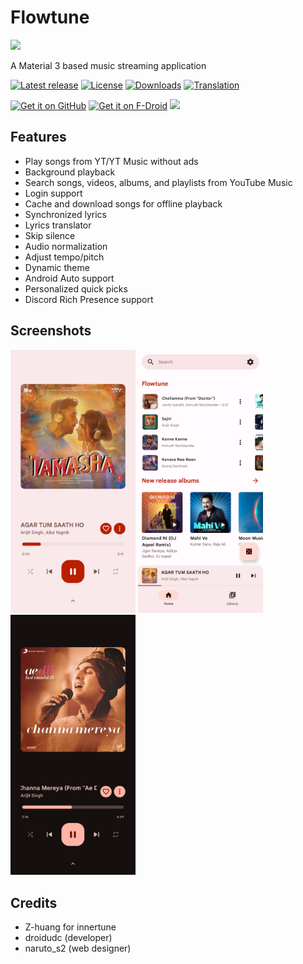 # Flowtune

<img src="https://raw.githubusercontent.com/z-huang/InnerTune/dev/app/src/main/res/mipmap-xxxhdpi/ic_launcher_round.webp" height="72">

A Material 3 based music streaming application 

[![Latest release]()]()
[![License](https://img.shields.io/github/license/z-huang/InnerTune)](https://www.gnu.org/licenses/gpl-3.0)
[![Downloads]()]()
[![Translation]()]()

[<img src="https://github.com/machiav3lli/oandbackupx/blob/034b226cea5c1b30eb4f6a6f313e4dadcbb0ece4/badge_github.png" alt="Get it on GitHub" height="80">](https://github.com/z-huang/InnerTune/releases/latest)
[<img src="https://fdroid.gitlab.io/artwork/badge/get-it-on.png" alt="Get it on F-Droid" height="80">](https://f-droid.org/packages/com.zionhuang.music)
[<img src="https://gitlab.com/IzzyOnDroid/repo/-/raw/master/assets/IzzyOnDroid.png" height="80">](https://apt.izzysoft.de/fdroid/index/apk/com.zionhuang.music)




## Features

- Play songs from YT/YT Music without ads
- Background playback
- Search songs, videos, albums, and playlists from YouTube Music
- Login support
- Cache and download songs for offline playback
- Synchronized lyrics
- Lyrics translator
- Skip silence
- Audio normalization
- Adjust tempo/pitch
- Dynamic theme
- Android Auto support
- Personalized quick picks
- Discord Rich Presence support

## Screenshots

<p float="left">
  <img src="https://github.com/droidudc/flowtune-fork/blob/main/files/images/Screenshot_20241007-144431_Flowtune.png" width="200" />
  <img src="https://github.com/droidudc/flowtune-fork/blob/main/files/images/Screenshot_20241007-144441_Flowtune.png" width="200" />
  
  <img src="https://github.com/droidudc/flowtune-fork/blob/main/files/images/Screenshot_20241007-144558_Flowtune.png" width="200" />
</p>



## Credits
- Z-huang for innertune
- droidudc (developer)
- naruto_s2 (web designer)
